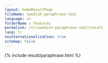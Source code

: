 ```yaml
---
layout: homeResultPage
fileName: swedish-paraphrase-tool
language: sv    
folderName : features
permalink: /tr/swedish-paraphrase-tool/result
lang: tr
nointernationalization: true
sitemap: false
---
```

{% include result/paraphrase.html %}

<script src="/js/result/paraprashing.js" data-foldername="{{page.folderName}}" data-lang="{{page.lang}}"></script>